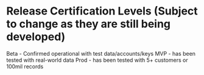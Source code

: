 # Release Certification Levels (Subject to change as they are still being developed)

Beta - Confirmed operational with test data/accounts/keys
MVP - has been tested with real-world data
Prod - has been tested with 5+ customers or 100mil records
